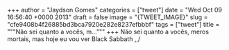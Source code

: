 
+++
author = "Jaydson Gomes"
categories = ["tweet"]
date = "Wed Oct 09 16:56:40 +0000 2013"
draft = false
image = "{TWEET_IMAGE}"
slug = "cfe9408b4f26885bd3bca7920e282e8237efbbbf"
tags = ["tweet"]
title = """Não sei quanto a vocês, m..."""
+++
Não sei quanto a vocês, meros mortais, mas hoje eu vou ver Black Sabbath \,,/
